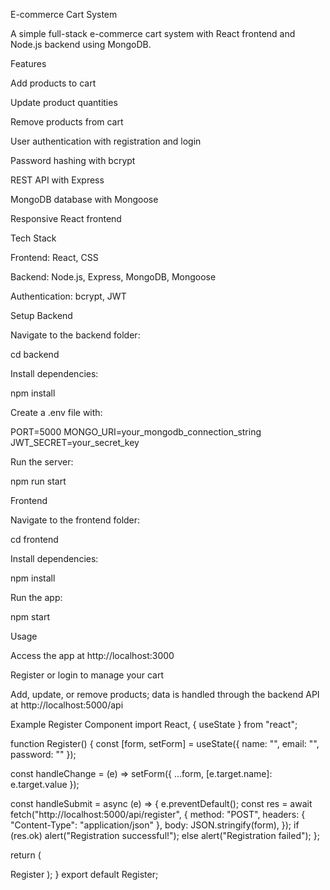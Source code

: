E-commerce Cart System

A simple full-stack e-commerce cart system with React frontend and Node.js backend using MongoDB.

Features

Add products to cart

Update product quantities

Remove products from cart

User authentication with registration and login

Password hashing with bcrypt

REST API with Express

MongoDB database with Mongoose

Responsive React frontend

Tech Stack

Frontend: React, CSS

Backend: Node.js, Express, MongoDB, Mongoose

Authentication: bcrypt, JWT

Setup Backend

Navigate to the backend folder:

cd backend

Install dependencies:

npm install

Create a .env file with:

PORT=5000 MONGO_URI=your_mongodb_connection_string JWT_SECRET=your_secret_key

Run the server:

npm run start

Frontend

Navigate to the frontend folder:

cd frontend

Install dependencies:

npm install

Run the app:

npm start

Usage

Access the app at http://localhost:3000

Register or login to manage your cart

Add, update, or remove products; data is handled through the backend API at http://localhost:5000/api

Example Register Component import React, { useState } from "react";

function Register() { const [form, setForm] = useState({ name: "", email: "", password: "" });

const handleChange = (e) => setForm({ ...form, [e.target.name]: e.target.value });

const handleSubmit = async (e) => { e.preventDefault(); const res = await fetch("http://localhost:5000/api/register", { method: "POST", headers: { "Content-Type": "application/json" }, body: JSON.stringify(form), }); if (res.ok) alert("Registration successful!"); else alert("Registration failed"); };

return (

Register ); }
export default Register;
